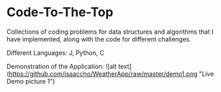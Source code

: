# Code-To-The-Top
Collections of coding problems for data structures and algorithms that I have implemented, along with the code for different challenges.

Different Languages: J, Python, C

Demonstration of the Application:
![alt text] (https://github.com/isaaccho/WeatherApp/raw/master/demo1.png "Live Demo picture 1")
